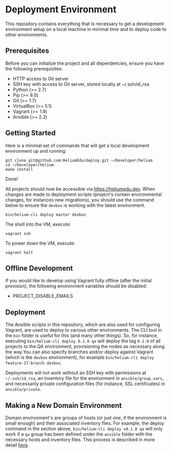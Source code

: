 # Deployment Environment

This repository contains everything that is necessary to get a development environment setup on a local machine in minimal time and to deploy code to
other environments.

## Prerequisites

Before you can initialize the project and all dependencies, ensure you have the following prerequisites:

* HTTP access to Git server
* SSH key with access to Git server, stored locally at ~/.ssh/id_rsa
* Python (>= 2.7)
* Pip (>= 9.0)
* Git (>= 1.7)
* VirtualBox (>= 5.1)
* Vagrant (>= 1.9)
* Ansible (>= 2.2)

## Getting Started

Here is a minimal set of commands that will get a local development environment up and running:

```
git clone git@github.com:HeliumEdu/deploy.git ~/Developer/helium
cd ~/Developer/helium
make install
```

Done!

All projects should now be accessible via https://heliumedu.dev. When changes are made to deployment scripts (project's
contain environmental changes, for instances new migrations), you should use the command below to ensure the `devbox` is
working with the latest environment.

```
bin/helium-cli deploy master devbox
```

The shell into the VM, execute:

```
vagrant ssh
```

To power down the VM, execute:

```
vagrant halt
```

## Offline Development

If you would like to develop using Vagrant fully offline (after the initial provision), the following environment variables should be disabled:

* PROJECT_DISABLE_EMAILS

## Deployment

The Ansible scripts in this repository, which are also used for configuring Vagrant, are used to deploy to various other environments. The
CLI tool in the `bin` folder is useful for this (and many other things). So, for instance, executing `bin/helium-cli deploy 0.1.0 qa`
will deploy the tag `0.1.0` of all projects to the QA environment, provisioning the nodes as necessary along the way.You can also specify
branches and/or deploy against Vagrant (which is the `devbox` environment), for example `bin/helium-cli deploy feature-27-branch devbox`.

Deployments will not work without an SSH key with permissions at `~/.ssh/id_rsa`, an inventory file for the environment in `ansible/group_vars`, and
necessarily private configuration files (for instance, SSL certificates) in `ansible/private`.

## Making a New Domain Environment

Domain environment's are groups of hosts (or just one, if the environment is small enough) and their associated inventory files. For example,
the deploy command in the section above, `bin/helium-cli deploy v0.1.0 qa` will only work if a `qa` group has been defined under the `ansible`
folder with the necessary hosts and inventory files. This process is described in more detail [here](ansible/README.md).
